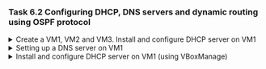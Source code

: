 ### Task 6.2 Configuring DHCP, DNS servers and dynamic routing using OSPF protocol

<details><summary>Create a VM1, VM2 and VM3. Install and configure DHCP server on VM1</summary>
First, I create virtual mashines VM1, VM2 and VM3 
</p><img src="https://github.com/Ponomarenko-Daria/DevOps_online_Avdeevka_2021Q4/blob/master/m6/task6.2/Screenshots6.2/1.1.jpg"></p>

Then I installed the necessary utilities on VM1

    sudo apt update && upgrade
    sudo apt install net-tools
    sudo apt-get install dnsmasq


Next I make confiurated dnsmasq in VM1

    sudo vi /etc/dnsmasq.conf

I uncommented and changed some settings

interface=enp0s8    
dhcp-range=192.168.31.50,192.168.31.150,24h  
dhcp-option=3,192.168.31.200  
dhcp-option=1,255.255.255.0

Then I do some settings in netplan

</p><img src="https://github.com/Ponomarenko-Daria/DevOps_online_Avdeevka_2021Q4/blob/master/m6/task6.2/Screenshots6.2/1.2.jpg"></p>

I look at the new IP addresses of VM2 and VM3
</p><img src="https://github.com/Ponomarenko-Daria/DevOps_online_Avdeevka_2021Q4/blob/master/m6/task6.2/Screenshots6.2/1.3.jpg"></p><img src="https://github.com/Ponomarenko-Daria/DevOps_online_Avdeevka_2021Q4/blob/master/m6/task6.2/Screenshots6.2/1.4.jpg"></p>

And use ping in VM1

</p><img src="https://github.com/Ponomarenko-Daria/DevOps_online_Avdeevka_2021Q4/blob/master/m6/task6.2/Screenshots6.2/1.5.jpg"></p>

</details>

<details><summary>Setting up a DNS server on VM1</summary>

I use the dnsmasq utility to configure DNS
Сhanged some settings in /etc/dnsmasq.conf

domain=daria.home  
address=/vm1/192.168.31.200  
address=/vm2/192.168.31.109  
address=/vm3/192.168.31.53

and use commands

    sudo systemctl stop systemd-resolved
    sudo systemctl disable systemd-resolved
    sudo service dnsmasq start

Use ping and nslookup commands

</p><img src="https://github.com/Ponomarenko-Daria/DevOps_online_Avdeevka_2021Q4/blob/master/m6/task6.2/Screenshots6.2/1.8.jpg"></p>
<img src="https://github.com/Ponomarenko-Daria/DevOps_online_Avdeevka_2021Q4/blob/master/m6/task6.2/Screenshots6.2/1.6.jpg">
<img src="https://github.com/Ponomarenko-Daria/DevOps_online_Avdeevka_2021Q4/blob/master/m6/task6.2/Screenshots6.2/1.7.jpg"></p>
</details>

<details><summary>Install and configure DHCP server on VM1 (using VBoxManage)</summary>
The second way to configure the DHCP server I chose VBoxManage.
In command console I confired DHCP-server VirtualBox.
I use command

    VBoxManage dhcpserver add --network=inet --netmask=255.255.255.0 --lowerip=192.168.31.200 --upperip=192.168.31.254 --set-opt=3 192.168.31.200 --set-opt=6 192.168.31.200 --set-opt=15 "daria.home" --enable

Then I apply this in VM settings

</p><img src="https://github.com/Ponomarenko-Daria/DevOps_online_Avdeevka_2021Q4/blob/master/m6/task6.2/Screenshots6.2/1.9.jpg"></p>

I start virtual machines and check

</p><img src="https://github.com/Ponomarenko-Daria/DevOps_online_Avdeevka_2021Q4/blob/master/m6/task6.2/Screenshots6.2/2.1.jpg"></p>
</p><img src="https://github.com/Ponomarenko-Daria/DevOps_online_Avdeevka_2021Q4/blob/master/m6/task6.2/Screenshots6.2/2.2.jpg"></p>
</p><img src="https://github.com/Ponomarenko-Daria/DevOps_online_Avdeevka_2021Q4/blob/master/m6/task6.2/Screenshots6.2/2.3.jpg"></p>

</details>

